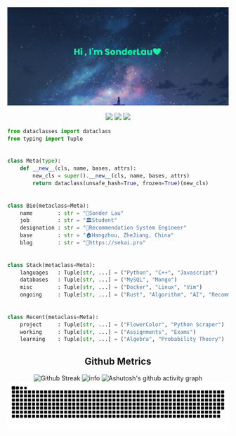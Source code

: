 <img src="https://raw.githubusercontent.com/sonderlau/sonderlau/main/imgs/banner.png">

<p align="center">
    <img src="https://badges.pufler.dev/visits/sonderlau/sonderlau" />
    <img src="https://badges.pufler.dev/repos/sonderlau" />
    <img src="https://badges.pufler.dev/commits/monthly/sonderlau" />
</p>

```python
from dataclasses import dataclass
from typing import Tuple


class Meta(type):
    def __new__(cls, name, bases, attrs):
        new_cls = super().__new__(cls, name, bases, attrs)
        return dataclass(unsafe_hash=True, frozen=True)(new_cls)


class Bio(metaclass=Meta):
    name        : str = "🤝Sonder Lau"
    job         : str = "🏛Student"
    designation : str = "🔣Recommendation System Engineer"
    base        : str = "🏠Hangzhou, ZheJiang, China"
    blog        : str = "🐚https://sekai.pro"


class Stack(metaclass=Meta):
    languages   : Tuple[str, ...] = ("Python", "C++", "Javascript")
    databases   : Tuple[str, ...] = ("MySQL", "Mongo")
    misc        : Tuple[str, ...] = ("Docker", "Linux", "Vim")
    ongoing     : Tuple[str, ...] = ("Rust", "Algorithm", "AI", "Recommendation System")


class Recent(metaclass=Meta):
    project     : Tuple[str, ...] = ("FlowerColor", "Python Scraper")
    working     : Tuple[str, ...] = ("Assignments", "Exams")
    learning    : Tuple[str, ...] = ("Algebra", "Probability Theory")
```

<h2 align="center">Github Metrics</h2>


<div align="center">
    <img src="https://github-readme-streak-stats.herokuapp.com?user=SonderLau&theme=react&hide_border=true" alt="Github Streak" />
    <img src="https://github-readme-stats.vercel.app/api?username=SonderLau&show_icons=true&count_private=true&hide=prs&theme=react" alt="info" />
    <img src="https://activity-graph.herokuapp.com/graph?username=SonderLau&theme=react-dark" alt="Ashutosh's github activity graph" />
    <img src="https://raw.githubusercontent.com/sonderlau/sonderlau/2f094c013a2cd4e882136e56adff66e189c7b5ef/github-contribution-grid-snake.svg" />
</div>




  
